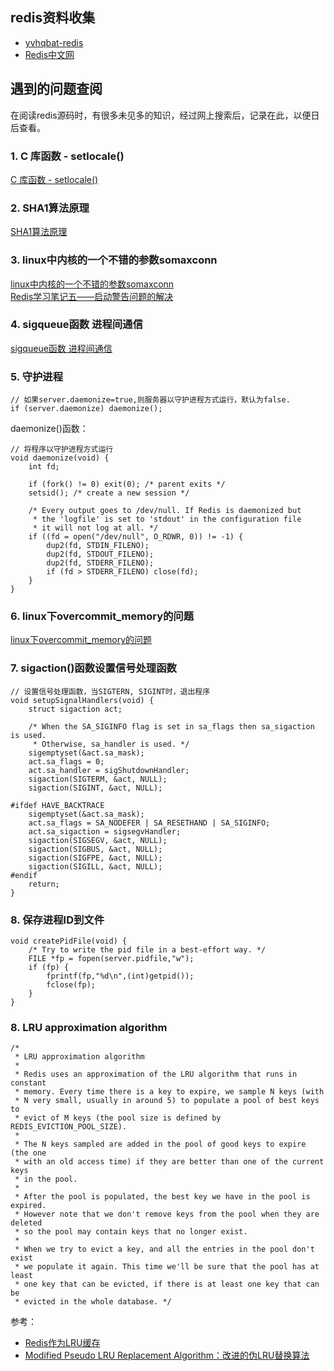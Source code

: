 
## redis资料收集
- [yvhqbat-redis](http://blog.csdn.net/yvhqbat/article/category/6243356)
- [Redis中文网](http://redis.majunwei.com/)


## 遇到的问题查阅
在阅读redis源码时，有很多未见多的知识，经过网上搜索后，记录在此，以便日后查看。

### 1. C 库函数 - setlocale()
[ C 库函数 - setlocale()](http://www.runoob.com/cprogramming/c-function-setlocale.html)

### 2. SHA1算法原理
[SHA1算法原理](https://www.cnblogs.com/scu-cjx/p/6878853.html)

### 3. linux中内核的一个不错的参数somaxconn
[linux中内核的一个不错的参数somaxconn](http://blog.csdn.net/taolinke/article/details/6800979)  
[Redis学习笔记五——启动警告问题的解决](http://blog.csdn.net/a491857321/article/details/52006376)

### 4. sigqueue函数 进程间通信
[sigqueue函数 进程间通信](http://blog.csdn.net/ccccdddxxx/article/details/6314360)

### 5. 守护进程
```
// 如果server.daemonize=true,则服务器以守护进程方式运行，默认为false.
if (server.daemonize) daemonize();
```

daemonize()函数：

```
// 将程序以守护进程方式运行
void daemonize(void) {
    int fd;

    if (fork() != 0) exit(0); /* parent exits */
    setsid(); /* create a new session */

    /* Every output goes to /dev/null. If Redis is daemonized but
     * the 'logfile' is set to 'stdout' in the configuration file
     * it will not log at all. */
    if ((fd = open("/dev/null", O_RDWR, 0)) != -1) {
        dup2(fd, STDIN_FILENO);
        dup2(fd, STDOUT_FILENO);
        dup2(fd, STDERR_FILENO);
        if (fd > STDERR_FILENO) close(fd);
    }
}
```
### 6. linux下overcommit_memory的问题
[linux下overcommit_memory的问题](http://blog.csdn.net/houjixin/article/details/46412557)

### 7. sigaction()函数设置信号处理函数
```
// 设置信号处理函数，当SIGTERN, SIGINT时，退出程序
void setupSignalHandlers(void) {
    struct sigaction act;

    /* When the SA_SIGINFO flag is set in sa_flags then sa_sigaction is used.
     * Otherwise, sa_handler is used. */
    sigemptyset(&act.sa_mask);
    act.sa_flags = 0;
    act.sa_handler = sigShutdownHandler;
    sigaction(SIGTERM, &act, NULL);
    sigaction(SIGINT, &act, NULL);

#ifdef HAVE_BACKTRACE
    sigemptyset(&act.sa_mask);
    act.sa_flags = SA_NODEFER | SA_RESETHAND | SA_SIGINFO;
    act.sa_sigaction = sigsegvHandler;
    sigaction(SIGSEGV, &act, NULL);
    sigaction(SIGBUS, &act, NULL);
    sigaction(SIGFPE, &act, NULL);
    sigaction(SIGILL, &act, NULL);
#endif
    return;
}
```

### 8. 保存进程ID到文件
```
void createPidFile(void) {
    /* Try to write the pid file in a best-effort way. */
    FILE *fp = fopen(server.pidfile,"w");
    if (fp) {
        fprintf(fp,"%d\n",(int)getpid());
        fclose(fp);
    }
}
```

### 8. LRU approximation algorithm
```
/*
 * LRU approximation algorithm
 *
 * Redis uses an approximation of the LRU algorithm that runs in constant
 * memory. Every time there is a key to expire, we sample N keys (with
 * N very small, usually in around 5) to populate a pool of best keys to
 * evict of M keys (the pool size is defined by REDIS_EVICTION_POOL_SIZE).
 *
 * The N keys sampled are added in the pool of good keys to expire (the one
 * with an old access time) if they are better than one of the current keys
 * in the pool.
 *
 * After the pool is populated, the best key we have in the pool is expired.
 * However note that we don't remove keys from the pool when they are deleted
 * so the pool may contain keys that no longer exist.
 *
 * When we try to evict a key, and all the entries in the pool don't exist
 * we populate it again. This time we'll be sure that the pool has at least
 * one key that can be evicted, if there is at least one key that can be
 * evicted in the whole database. */
```

参考：  
- [Redis作为LRU缓存](http://redis.majunwei.com/topics/lru-cache.html)
- [Modified Pseudo LRU Replacement Algorithm：改进的伪LRU替换算法](http://www.docin.com/p-800624016.html)
